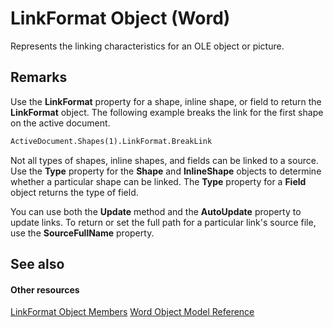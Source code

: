 
# LinkFormat Object (Word)

Represents the linking characteristics for an OLE object or picture.


## Remarks

Use the  **LinkFormat** property for a shape, inline shape, or field to return the **LinkFormat** object. The following example breaks the link for the first shape on the active document.


```vb
ActiveDocument.Shapes(1).LinkFormat.BreakLink
```

Not all types of shapes, inline shapes, and fields can be linked to a source. Use the  **Type** property for the **Shape** and **InlineShape** objects to determine whether a particular shape can be linked. The **Type** property for a **Field** object returns the type of field.

You can use both the  **Update** method and the **AutoUpdate** property to update links. To return or set the full path for a particular link's source file, use the **SourceFullName** property.


## See also


#### Other resources


[LinkFormat Object Members](028d048f-df8c-0dec-17f2-56f0d0a332c7.md)
[Word Object Model Reference](http://msdn.microsoft.com/library/be452561-b436-bb9b-6f94-3faa9a74a6fd%28Office.15%29.aspx)
